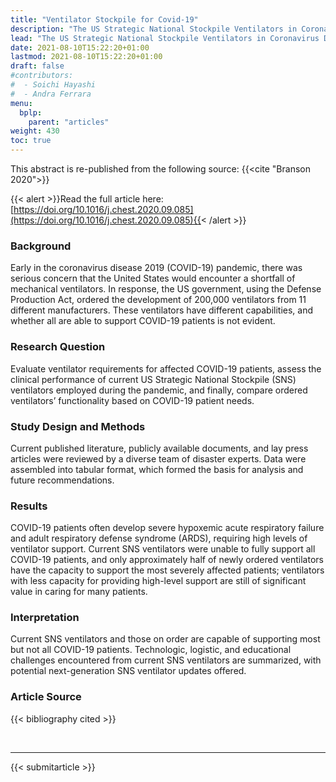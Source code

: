 ```yaml
---
title: "Ventilator Stockpile for Covid-19"
description: "The US Strategic National Stockpile Ventilators in Coronavirus Disease 2019"
lead: "The US Strategic National Stockpile Ventilators in Coronavirus Disease 2019"
date: 2021-08-10T15:22:20+01:00
lastmod: 2021-08-10T15:22:20+01:00
draft: false
#contributors:
#  - Soichi Hayashi
#  - Andra Ferrara
menu:
  bplp:
    parent: "articles"
weight: 430
toc: true
---
```


This abstract is re-published from the following source: {{<cite "Branson 2020">}}

{{< alert >}}Read the full article here: [https://doi.org/10.1016/j.chest.2020.09.085](https://doi.org/10.1016/j.chest.2020.09.085){{< /alert >}}

### Background
Early in the coronavirus disease 2019 (COVID-19) pandemic, there was serious concern that the United States would encounter a shortfall of mechanical ventilators. In response, the US government, using the Defense Production Act, ordered the development of 200,000 ventilators from 11 different manufacturers. These ventilators have different capabilities, and whether all are able to support COVID-19 patients is not evident.

### Research Question
Evaluate ventilator requirements for affected COVID-19 patients, assess the clinical performance of current US Strategic National Stockpile (SNS) ventilators employed during the pandemic, and finally, compare ordered ventilators’ functionality based on COVID-19 patient needs.

### Study Design and Methods
Current published literature, publicly available documents, and lay press articles were reviewed by a diverse team of disaster experts. Data were assembled into tabular format, which formed the basis for analysis and future recommendations.

### Results
COVID-19 patients often develop severe hypoxemic acute respiratory failure and adult respiratory defense syndrome (ARDS), requiring high levels of ventilator support. Current SNS ventilators were unable to fully support all COVID-19 patients, and only approximately half of newly ordered ventilators have the capacity to support the most severely affected patients; ventilators with less capacity for providing high-level support are still of significant value in caring for many patients.

### Interpretation
Current SNS ventilators and those on order are capable of supporting most but not all COVID-19 patients. Technologic, logistic, and educational challenges encountered from current SNS ventilators are summarized, with potential next-generation SNS ventilator updates offered.

### Article Source
{{< bibliography cited >}}

<br>

-----------------------------------------------

{{< submitarticle >}}
